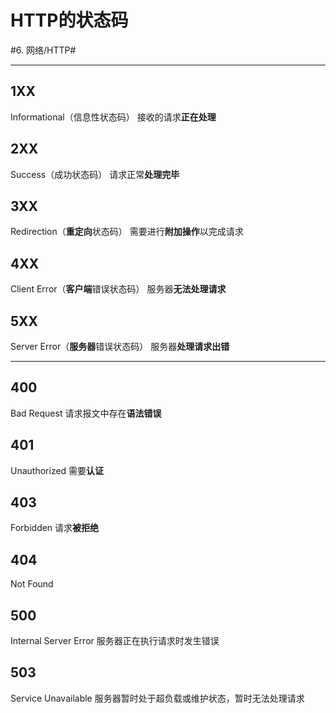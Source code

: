 # HTTP的状态码
#6. 网络/HTTP#
- - - -
## 1XX 
Informational（信息性状态码） 
接收的请求**正在处理**
## 2XX 
Success（成功状态码） 
请求正常**处理完毕**
## 3XX 
Redirection（**重定向**状态码） 
需要进行**附加操作**以完成请求 
## 4XX 
Client Error（**客户端**错误状态码） 
服务器**无法处理请求**
## 5XX 
Server Error（**服务器**错误状态码） 
服务器**处理请求出错**
- - - -
## 400
Bad Request
请求报文中存在**语法错误**
## 401
Unauthorized
需要**认证**
## 403
Forbidden
请求**被拒绝**
## 404
Not Found
## 500
Internal Server Error
服务器正在执行请求时发生错误
## 503
Service Unavailable
服务器暂时处于超负载或维护状态，暂时无法处理请求
